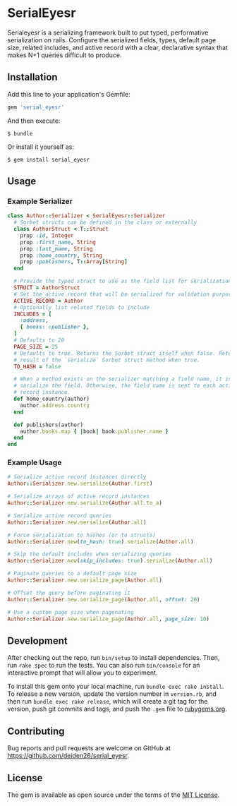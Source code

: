 # SerialEyesr

Serialeyesr is a serializing framework built to put
typed, performative serialization on rails. Configure the serialized
fields, types, default page size, related includes, and active record
with a clear, declarative syntax that makes N+1 queries difficult to produce.

## Installation

Add this line to your application's Gemfile:

```ruby
gem 'serial_eyesr'
```

And then execute:

    $ bundle

Or install it yourself as:

    $ gem install serial_eyesr

## Usage

### Example Serializer

```ruby
class Author::Serializer < SerialEyesr::Serializer
  # Sorbet structs can be defined in the class or externally
  class AuthorStruct < T::Struct
    prop :id, Integer
    prop :first_name, String
    prop :last_name, String
    prop :home_country, String
    prop :publishers, T::Array[String]
  end

  # Provide the typed struct to use as the field list for serialization
  STRUCT = AuthorStruct
  # Set the active record that will be serialized for validation purposes
  ACTIVE_RECORD = Author
  # Optionally list related fields to include
  INCLUDES = [
    :address,
    { books: :publisher },
  ]
  # Defaults to 20
  PAGE_SIZE = 25
  # Defaults to true. Returns the Sorbet struct itself when false. Returns the
  # result of the `serialize` Sorbet struct method when true.
  TO_HASH = false

  # When a method exists on the serializer matching a field name, it is used to
  # serialize the field. Otherwise, the field name is sent to each active
  # record instance.
  def home_country(author)
    author.address.country
  end

  def publishers(author)
    author.books.map { |book| book.publisher.name }
  end
end
```

### Example Usage

```ruby
# Serialize active record instances directly
Author::Serializer.new.serialize(Author.first)

# Serialize arrays of active record instances
Author::Serializer.new.serialize(Author.all.to_a)

# Serialize active record queries
Author::Serializer.new.serialize(Author.all)

# Force serialization to hashes (or to structs)
Author::Serializer.new(to_hash: true).serialize(Author.all)

# Skip the default includes when serializing queries
Author::Serializer.new(skip_includes: true).serialize(Author.all)

# Paginate queries to a default page size
Author::Serializer.new.serialize_page(Author.all)

# Offset the query before paginating it
Author::Serializer.new.serialize_page(Author.all, offset: 20)

# Use a custom page size when pagenating
Author::Serializer.new.serialize_page(Author.all, page_size: 10)
```

## Development

After checking out the repo, run `bin/setup` to install dependencies. Then, run `rake spec` to run the tests. You can also run `bin/console` for an interactive prompt that will allow you to experiment.

To install this gem onto your local machine, run `bundle exec rake install`. To release a new version, update the version number in `version.rb`, and then run `bundle exec rake release`, which will create a git tag for the version, push git commits and tags, and push the `.gem` file to [rubygems.org](https://rubygems.org).

## Contributing

Bug reports and pull requests are welcome on GitHub at https://github.com/deiden26/serial_eyesr.

## License

The gem is available as open source under the terms of the [MIT License](https://opensource.org/licenses/MIT).
